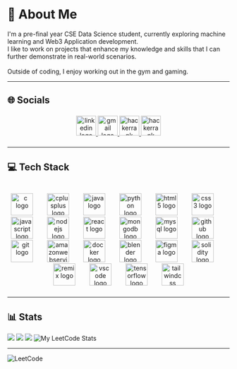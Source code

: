 # 💫 About Me

I'm a pre-final year CSE Data Science student, currently exploring machine learning and Web3 Application development.<br>
I like to work on projects that enhance my knowledge and skills that I can further demonstrate in real-world scenarios.<br><br>
Outside of coding, I enjoy working out in the gym and gaming.

---

<h2 align="left">🌐 Socials</h2>

###

<div align="center">
  <a href="https://www.linkedin.com/authwall?trk=gf&trkInfo=AQEsFUj4jrgHGAAAAZVRVI74ee4zJeA49jONgWJWPT_fNrfFHqSsm69AxtUojdvh889RSMpENZQnqpfVLlaR-ufO-mEQV6KCnf2p1SQ8onhuDpFAfM8iUa074fa2hAe3aptgO5c=&original_referer=&sessionRedirect=https%3A%2F%2Fwww.linkedin.com%2Fin%2Fsamarth-vats-306930281%2F" target="_blank">
    <img src="https://img.shields.io/static/v1?message=LinkedIn&logo=linkedin&label=&color=0077B5&logoColor=white&labelColor=&style=for-the-badge" height="45" alt="linkedin logo"  />
  </a>
  <a href="https://mail.google.com/mail/?view=cm&fs=1&to=samarthvats004@gmail.com" target="_blank">
    <img src="https://img.shields.io/static/v1?message=Gmail&logo=gmail&label=&color=D14836&logoColor=white&labelColor=&style=for-the-badge" height="45" alt="gmail logo"  />
  </a>
  <a href="https://leetcode.com/u/samarthvats/" target="_blank">
    <img src="https://img.shields.io/badge/LeetCode-000000?style=for-the-badge&logo=LeetCode&logoColor=#d16c06" height="45" alt="hackerrank logo"  />
  </a>
  <a href="https://www.hackerrank.com/profile/samarthvats004" target="_blank">
    <img src="https://img.shields.io/static/v1?message=HackerRank&logo=hackerrank&label=&color=2EC866&logoColor=white&labelColor=&style=for-the-badge" height="45" alt="hackerrank logo"  />
  </a>
  
</div>

###
---

<h2 align="left">💻 Tech Stack</h2>

###

<br clear="both">

<div align="center">
  <img src="https://skillicons.dev/icons?i=c" height="50" alt="c logo"  />
  <img width="24" />
  <img src="https://skillicons.dev/icons?i=cpp" height="50" alt="cplusplus logo"  />
  <img width="24" />
  <img src="https://skillicons.dev/icons?i=java" height="50" alt="java logo"  />
  <img width="24" />
  <img src="https://skillicons.dev/icons?i=py" height="50" alt="python logo"  />
  <img width="24" />
  <img src="https://skillicons.dev/icons?i=html" height="50" alt="html5 logo"  />
  <img width="24" />
  <img src="https://skillicons.dev/icons?i=css" height="50" alt="css3 logo"  />
  <img width="24" />
  <img src="https://skillicons.dev/icons?i=js" height="50" alt="javascript logo"  />
  <img width="24" />
  <img src="https://skillicons.dev/icons?i=nodejs" height="50" alt="nodejs logo"  />
  <img width="24" />
  <img src="https://skillicons.dev/icons?i=react" height="50" alt="react logo"  />
  <img width="24" />
  <img src="https://skillicons.dev/icons?i=mongodb" height="50" alt="mongodb logo"  />
  <img width="24" />
  <img src="https://skillicons.dev/icons?i=mysql" height="50" alt="mysql logo"  />
  <img width="24" />
  <img src="https://skillicons.dev/icons?i=github" height="50" alt="github logo"  />
  <img width="24" />
  <img src="https://skillicons.dev/icons?i=git" height="50" alt="git logo"  />
  <img width="24" />
  <img src="https://skillicons.dev/icons?i=aws" height="50" alt="amazonwebservices logo"  />
  <img width="24" />
  <img src="https://skillicons.dev/icons?i=docker" height="50" alt="docker logo"  />
  <img width="24" />
  <img src="https://skillicons.dev/icons?i=blender" height="50" alt="blender logo"  />
  <img width="24" />
  <img src="https://skillicons.dev/icons?i=figma" height="50" alt="figma logo"  />
  <img width="24" />
  <img src="https://skillicons.dev/icons?i=solidity" height="50" alt="solidity logo"  />
  <img width="24" />
  <img src="https://skillicons.dev/icons?i=remix" height="50" alt="remix logo"  />
  <img width="24" />
  <img src="https://skillicons.dev/icons?i=vscode" height="50" alt="vscode logo"  />
  <img width="24" />
  <img src="https://skillicons.dev/icons?i=tensorflow" height="50" alt="tensorflow logo"  />
  <img width="24" />
  <img src="https://skillicons.dev/icons?i=tailwind" height="50" alt="tailwindcss logo"  />
</div>

###
---
## 📊 Stats
![](https://github-readme-stats.vercel.app/api?username=samarthvats04&theme=synthwave&hide_border=false&include_all_commits=true&count_private=false)
![](https://nirzak-streak-stats.vercel.app/?user=samarthvats04&theme=synthwave&hide_border=false)
![](https://github-readme-stats.vercel.app/api/top-langs/?username=samarthvats04&theme=synthwave&hide_border=false&include_all_commits=true&count_private=false&layout=compact)
![My LeetCode Stats](https://leetcode-badge-sage.vercel.app/badge/samarthvats?theme=dark)


---
![LeetCode](https://img.shields.io/badge/LeetCode-000000?style=for-the-badge&logo=LeetCode&logoColor=#d16c06)



